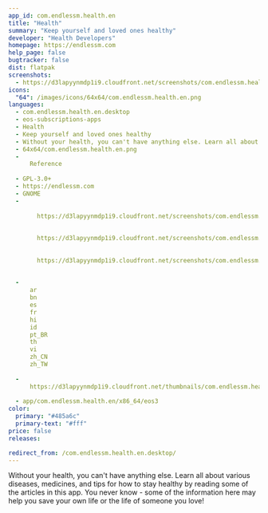 ```yaml
---
app_id: com.endlessm.health.en
title: "Health"
summary: "Keep yourself and loved ones healthy"
developer: "Health Developers"
homepage: https://endlessm.com
help_page: false
bugtracker: false
dist: flatpak
screenshots:
  - https://d3lapyynmdp1i9.cloudfront.net/screenshots/com.endlessm.health.en/C/com.endlessm.health.en-screenshot1.jpg
icons:
  "64": /images/icons/64x64/com.endlessm.health.en.png
languages:
  - com.endlessm.health.en.desktop
  - eos-subscriptions-apps
  - Health
  - Keep yourself and loved ones healthy
  - Without your health, you can't have anything else. Learn all about various diseases, medicines, and tips for how to stay healthy by reading some of the articles in this app. You never know - some of the information here may help you save your own life or the life of someone you love!
  - 64x64/com.endlessm.health.en.png
  - 
      Reference
    
  - GPL-3.0+
  - https://endlessm.com
  - GNOME
  - 
      
        https://d3lapyynmdp1i9.cloudfront.net/screenshots/com.endlessm.health.en/C/com.endlessm.health.en-screenshot1.jpg
      
      
        https://d3lapyynmdp1i9.cloudfront.net/screenshots/com.endlessm.health.en/C/com.endlessm.health.en-screenshot2.jpg
      
      
        https://d3lapyynmdp1i9.cloudfront.net/screenshots/com.endlessm.health.en/C/com.endlessm.health.en-screenshot3.jpg
      
    
  - 
      ar
      bn
      es
      fr
      hi
      id
      pt_BR
      th
      vi
      zh_CN
      zh_TW
    
  - 
      https://d3lapyynmdp1i9.cloudfront.net/thumbnails/com.endlessm.health.en/com.endlessm.health.en-thumb.jpg
    
  - app/com.endlessm.health.en/x86_64/eos3
color:
  primary: "#485a6c"
  primary-text: "#fff"
price: false
releases:

redirect_from: /com.endlessm.health.en.desktop/
---
```


<p>Without your health, you can't have anything else. Learn all about various diseases, medicines, and tips for how to stay healthy by reading some of the articles in this app. You never know - some of the information here may help you save your own life or the life of someone you love!</p>